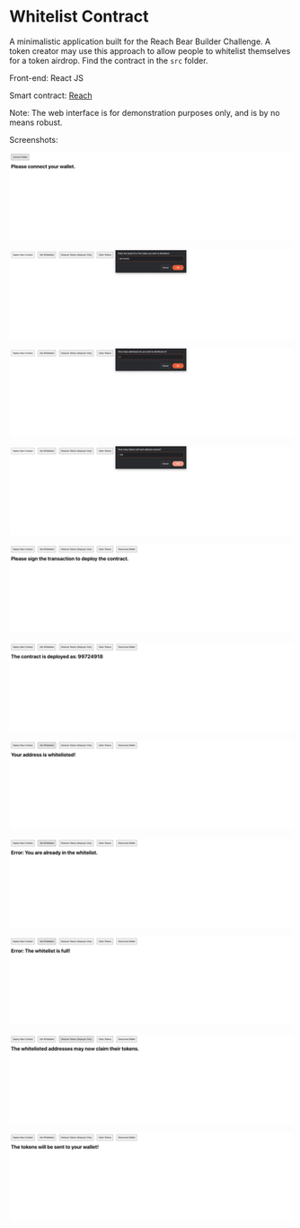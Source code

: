 # Whitelist Contract

A minimalistic application built for the Reach Bear Builder Challenge. A token creator may use this approach to allow people to whitelist themselves for a token airdrop. Find the contract in the `src` folder.

Front-end: React JS

Smart contract: [Reach](https://reach.sh)

Note: The web interface is for demonstration purposes only, and is by no means robust.

Screenshots:

![alt text](https://github.com/imfeelingitchy/bear-builder-whitelist-contract/blob/main/images/img1.png)

![alt text](https://github.com/imfeelingitchy/bear-builder-whitelist-contract/blob/main/images/img2.png)

![alt text](https://github.com/imfeelingitchy/bear-builder-whitelist-contract/blob/main/images/img3.png)

![alt text](https://github.com/imfeelingitchy/bear-builder-whitelist-contract/blob/main/images/img4.png)

![alt text](https://github.com/imfeelingitchy/bear-builder-whitelist-contract/blob/main/images/img5.png)

![alt text](https://github.com/imfeelingitchy/bear-builder-whitelist-contract/blob/main/images/img6.png)

![alt text](https://github.com/imfeelingitchy/bear-builder-whitelist-contract/blob/main/images/img7.png)

![alt text](https://github.com/imfeelingitchy/bear-builder-whitelist-contract/blob/main/images/img8.png)

![alt text](https://github.com/imfeelingitchy/bear-builder-whitelist-contract/blob/main/images/img9.png)

![alt text](https://github.com/imfeelingitchy/bear-builder-whitelist-contract/blob/main/images/img10.png)

![alt text](https://github.com/imfeelingitchy/bear-builder-whitelist-contract/blob/main/images/img11.png)
